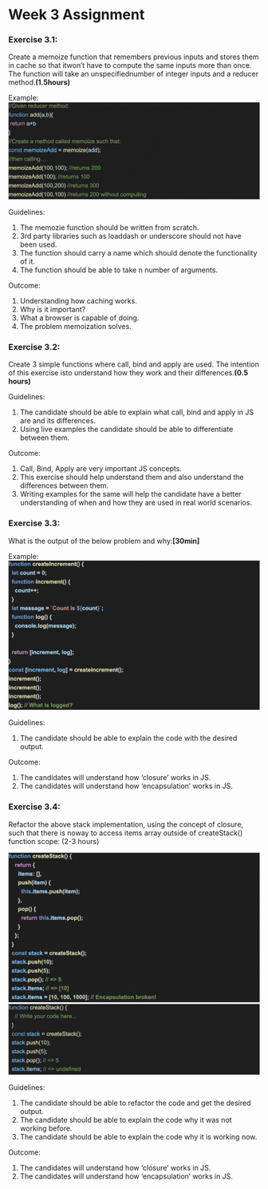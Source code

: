 # Week 3 Assignment
### Exercise 3.1:<br />
Create a memoize function that remembers previous inputs and stores them in cache so that itwon’t have to compute the same inputs more than once. The function will take an unspecifiednumber of integer inputs and a reducer method.**(1.5hours)**<br />

Example:<br />
![Exercise3.1.png](screenshot/Exercise3.1.png)

Guidelines:
1. The memozie function should be written from scratch.
2. 3rd party libraries such as loaddash or underscore should not have been used.
3. The function should carry a name which should denote the functionality of it.
4. The function should be able to take n number of arguments.

Outcome:
1. Understanding how caching works.
2. Why is it important?
3. What a browser is capable of doing.
4. The problem memoization solves.


### Exercise 3.2:<br />
Create 3 simple functions where call, bind and apply are used. The intention of this exercise isto understand how they work and their differences.**(0.5 hours)**

Guidelines:
1. The candidate should be able to explain what call, bind and apply in JS are and its differences.
2. Using live examples the candidate should be able to differentiate between them.

Outcome:
1. Call, Bind, Apply are very important JS concepts.
2. This exercise should help understand them and also understand the differences between them.
3. Writing examples for the same will help the candidate have a better understanding of when and how they are used in real world scenarios.


### Exercise 3.3:<br />
What is the output of the below problem and why:**[30min]**

Example:<br />
![Exercise3.3.png](screenshot/Exercise3.3.png)

Guidelines:
1. The candidate should be able to explain the code with the desired output.

Outcome:
1. The candidates will understand how ‘closure’ works in JS.
2. The candidates will understand how ‘encapsulation’ works in JS.


### Exercise 3.4:<br />
Refactor the above stack implementation, using the concept of closure, such that there is noway to access items array outside of createStack() function scope: (2-3 hours)

![Exercise3.4.1.png](screenshot/Exercise3.4.1.png)<br />
![Exercise3.4.2.png](screenshot/Exercise3.4.2.png)<br />

Guidelines:
1. The candidate should be able to refactor the code and get the desired output.
2. The candidate should be able to explain the code why it was not working before.
3. The candidate should be able to explain the code why it is working now.

Outcome:
1. The candidates will understand how ‘closure’ works in JS.
2. The candidates will understand how ‘encapsulation’ works in JS.

